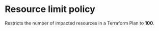 # Resource limit policy

Restricts the number of impacted resources in a Terraform Plan to **100**.
